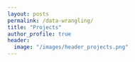 ```yaml
---
layout: posts
permalink: /data-wrangling/
title: "Projects"
author_profile: true
header:
  image: "/images/header_projects.png"
---
```



